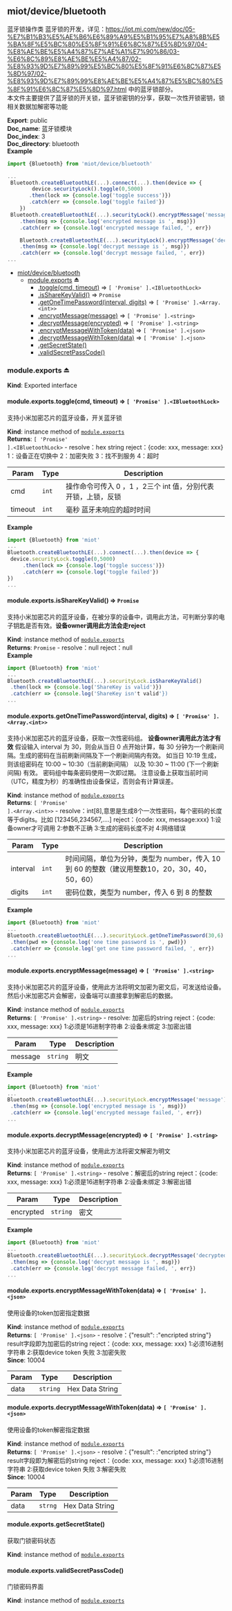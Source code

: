 <a name="module_miot/device/bluetooth"></a>

## miot/device/bluetooth
蓝牙锁操作类
蓝牙锁的开发，详见：https://iot.mi.com/new/doc/05-%E7%B1%B3%E5%AE%B6%E6%89%A9%E5%B1%95%E7%A8%8B%E5%BA%8F%E5%BC%80%E5%8F%91%E6%8C%87%E5%8D%97/04-%E8%AE%BE%E5%A4%87%E7%AE%A1%E7%90%86/03-%E6%8C%89%E8%AE%BE%E5%A4%87/02-%E8%93%9D%E7%89%99%E5%BC%80%E5%8F%91%E6%8C%87%E5%8D%97/02-%E8%93%9D%E7%89%99%E8%AE%BE%E5%A4%87%E5%BC%80%E5%8F%91%E6%8C%87%E5%8D%97.html 中的蓝牙锁部分。  
本文件主要提供了蓝牙锁的开关锁，蓝牙锁密钥的分享，获取一次性开锁密钥，锁相关数据加解密等功能

**Export**: public  
**Doc_name**: 蓝牙锁模块  
**Doc_index**: 3  
**Doc_directory**: bluetooth  
**Example**  
```js
import {Bluetooth} from 'miot/device/bluetooth'

...
 Bluetooth.createBluetoothLE(...).connect(...).then(device => {
        device.securityLock().toggle(0,5000)
       .then(lock => {console.log('toggle success')})
       .catch(err => {console.log('toggle failed'})
    })
 Bluetooth.createBluetoothLE(...).securityLock().encryptMessage('message')
    .then(msg => {console.log('encrypted message is ', msg)})
    .catch(err => {console.log('encrypted message failed, ', err})

    Bluetooth.createBluetoothLE(...).securityLock().encryptMessage('decryptedMessage')
    .then(msg => {console.log('decrypt message is ', msg)})
    .catch(err => {console.log('decrypt message failed, ', err})
...
```

* [miot/device/bluetooth](#module_miot/device/bluetooth)
    * [module.exports](#exp_module_miot/device/bluetooth--module.exports) ⏏
        * [.toggle(cmd, timeout)](#module_miot/device/bluetooth--module.exports+toggle) ⇒ <code>[ &#x27;Promise&#x27; ].&lt;IBluetoothLock&gt;</code>
        * [.isShareKeyValid()](#module_miot/device/bluetooth--module.exports+isShareKeyValid) ⇒ <code>Promise</code>
        * [.getOneTimePassword(interval, digits)](#module_miot/device/bluetooth--module.exports+getOneTimePassword) ⇒ <code>[ &#x27;Promise&#x27; ].&lt;Array.&lt;int&gt;&gt;</code>
        * [.encryptMessage(message)](#module_miot/device/bluetooth--module.exports+encryptMessage) ⇒ <code>[ &#x27;Promise&#x27; ].&lt;string&gt;</code>
        * [.decryptMessage(encrypted)](#module_miot/device/bluetooth--module.exports+decryptMessage) ⇒ <code>[ &#x27;Promise&#x27; ].&lt;string&gt;</code>
        * [.encryptMessageWithToken(data)](#module_miot/device/bluetooth--module.exports+encryptMessageWithToken) ⇒ <code>[ &#x27;Promise&#x27; ].&lt;json&gt;</code>
        * [.decryptMessageWithToken(data)](#module_miot/device/bluetooth--module.exports+decryptMessageWithToken) ⇒ <code>[ &#x27;Promise&#x27; ].&lt;json&gt;</code>
        * [.getSecretState()](#module_miot/device/bluetooth--module.exports+getSecretState)
        * [.validSecretPassCode()](#module_miot/device/bluetooth--module.exports+validSecretPassCode)

<a name="exp_module_miot/device/bluetooth--module.exports"></a>

### module.exports ⏏
**Kind**: Exported interface  
<a name="module_miot/device/bluetooth--module.exports+toggle"></a>

#### module.exports.toggle(cmd, timeout) ⇒ <code>[ &#x27;Promise&#x27; ].&lt;IBluetoothLock&gt;</code>
支持小米加密芯片的蓝牙设备，开关蓝牙锁

**Kind**: instance method of [<code>module.exports</code>](#exp_module_miot/device/bluetooth--module.exports)  
**Returns**: <code>[ &#x27;Promise&#x27; ].&lt;IBluetoothLock&gt;</code> - resolve：hex string
     reject：{code: xxx, message: xxx} 1：设备正在切换中 2：加密失败 3：找不到服务 4：超时  

| Param | Type | Description |
| --- | --- | --- |
| cmd | <code>int</code> | 操作命令可传入 0 ，1 ，2三个 int 值，分别代表 开锁，上锁，反锁 |
| timeout | <code>int</code> | 毫秒 蓝牙未响应的超时时间 |

**Example**  
```js
import {Bluetooth} from 'miot'
...
Bluetooth.createBluetoothLE(...).connect(...).then(device => {
 device.securityLock.toggle(0,5000)
     .then(lock => {console.log('toggle success')})
     .catch(err => {console.log('toggle failed'})
})
...
```
<a name="module_miot/device/bluetooth--module.exports+isShareKeyValid"></a>

#### module.exports.isShareKeyValid() ⇒ <code>Promise</code>
支持小米加密芯片的蓝牙设备，在被分享的设备中，调用此方法，可判断分享的电子钥匙是否有效。**设备owner调用此方法会走reject**

**Kind**: instance method of [<code>module.exports</code>](#exp_module_miot/device/bluetooth--module.exports)  
**Returns**: <code>Promise</code> - resolve：null
     reject：null  
**Example**  
```js
import {Bluetooth} from 'miot'
...
Bluetooth.createBluetoothLE(...).securityLock.isShareKeyValid()
 .then(lock => {console.log('ShareKey is valid')})
 .catch(err => {console.log('ShareKey isn't valid'})
...
```
<a name="module_miot/device/bluetooth--module.exports+getOneTimePassword"></a>

#### module.exports.getOneTimePassword(interval, digits) ⇒ <code>[ &#x27;Promise&#x27; ].&lt;Array.&lt;int&gt;&gt;</code>
支持小米加密芯片的蓝牙设备，获取一次性密码组。 **设备owner调用此方法才有效**
假设输入 interval 为 30，则会从当日 0 点开始计算，每 30 分钟为一个刷新间隔。生成的密码在当前刷新间隔及下一个刷新间隔内有效。
如当日 10:19 生成，则该组密码在 10:00 ~ 10:30（当前刷新间隔） 以及 10:30 ~ 11:00 (下一个刷新间隔) 有效。
密码组中每条密码使用一次即过期。
注意设备上获取当前时间（UTC，精度为秒）的准确性由设备保证，否则会有计算误差。

**Kind**: instance method of [<code>module.exports</code>](#exp_module_miot/device/bluetooth--module.exports)  
**Returns**: <code>[ &#x27;Promise&#x27; ].&lt;Array.&lt;int&gt;&gt;</code> - resolve：int[8],意思是生成8个一次性密码，每个密码的长度等于digits。比如 [123456,234567,....]
     reject：{code: xxx, message:xxx} 1:设备owner才可调用  2:参数不正确  3:生成的密码长度不对  4:网络错误  

| Param | Type | Description |
| --- | --- | --- |
| interval | <code>int</code> | 时间间隔，单位为分钟，类型为 number，传入 10 到 60 的整数（建议用整数10，20，30，40，50，60） |
| digits | <code>int</code> | 密码位数，类型为 number，传入 6 到 8 的整数 |

**Example**  
```js
import {Bluetooth} from 'miot'
...
Bluetooth.createBluetoothLE(...).securityLock.getOneTimePassword(30,6)
 .then(pwd => {console.log('one time password is ', pwd)})
 .catch(err => {console.log('get one time password failed, ', err})
...
```
<a name="module_miot/device/bluetooth--module.exports+encryptMessage"></a>

#### module.exports.encryptMessage(message) ⇒ <code>[ &#x27;Promise&#x27; ].&lt;string&gt;</code>
支持小米加密芯片的蓝牙设备，使用此方法将明文加密为密文后，可发送给设备。然后小米加密芯片会解密，设备端可以直接拿到解密后的数据。

**Kind**: instance method of [<code>module.exports</code>](#exp_module_miot/device/bluetooth--module.exports)  
**Returns**: <code>[ &#x27;Promise&#x27; ].&lt;string&gt;</code> - resolve: 加密后的string
     reject：{code: xxx, message: xxx} 1:必须是16进制字符串  2:设备未绑定  3:加密出错  

| Param | Type | Description |
| --- | --- | --- |
| message | <code>string</code> | 明文 |

**Example**  
```js
import {Bluetooth} from 'miot'
...
Bluetooth.createBluetoothLE(...).securityLock.encryptMessage('message')
 .then(msg => {console.log('encrypted message is ', msg)})
 .catch(err => {console.log('encrypted message failed, ', err})
...
```
<a name="module_miot/device/bluetooth--module.exports+decryptMessage"></a>

#### module.exports.decryptMessage(encrypted) ⇒ <code>[ &#x27;Promise&#x27; ].&lt;string&gt;</code>
支持小米加密芯片的蓝牙设备，使用此方法将密文解密为明文

**Kind**: instance method of [<code>module.exports</code>](#exp_module_miot/device/bluetooth--module.exports)  
**Returns**: <code>[ &#x27;Promise&#x27; ].&lt;string&gt;</code> - resolve：解密后的string
     reject：{code: xxx, message: xxx}  1:必须是16进制字符串  2:设备未绑定 3:解密出错  

| Param | Type | Description |
| --- | --- | --- |
| encrypted | <code>string</code> | 密文 |

**Example**  
```js
import {Bluetooth} from 'miot'
...
Bluetooth.createBluetoothLE(...).securityLock.decryptMessage('decryptedMessage')
 .then(msg => {console.log('decrypt message is ', msg)})
 .catch(err => {console.log('decrypt message failed, ', err})
...
```
<a name="module_miot/device/bluetooth--module.exports+encryptMessageWithToken"></a>

#### module.exports.encryptMessageWithToken(data) ⇒ <code>[ &#x27;Promise&#x27; ].&lt;json&gt;</code>
使用设备的token加密指定数据

**Kind**: instance method of [<code>module.exports</code>](#exp_module_miot/device/bluetooth--module.exports)  
**Returns**: <code>[ &#x27;Promise&#x27; ].&lt;json&gt;</code> - resolve：{"result": :"encripted string"} result字段即为加密后的string
     reject：{code: xxx, message: xxx} 1:必须16进制字符串  2:获取device token 失败  3:加密失败  
**Since**: 10004  

| Param | Type | Description |
| --- | --- | --- |
| data | <code>string</code> | Hex Data String |

<a name="module_miot/device/bluetooth--module.exports+decryptMessageWithToken"></a>

#### module.exports.decryptMessageWithToken(data) ⇒ <code>[ &#x27;Promise&#x27; ].&lt;json&gt;</code>
使用设备的token解密指定数据

**Kind**: instance method of [<code>module.exports</code>](#exp_module_miot/device/bluetooth--module.exports)  
**Returns**: <code>[ &#x27;Promise&#x27; ].&lt;json&gt;</code> - resolve：{"result": :"encripted string"} result字段即为解密后的string
     reject：{code: xxx, message: xxx} 1:必须16进制字符串  2:获取device token 失败  3:解密失败  
**Since**: 10004  

| Param | Type | Description |
| --- | --- | --- |
| data | <code>strng</code> | Hex Data String |

<a name="module_miot/device/bluetooth--module.exports+getSecretState"></a>

#### module.exports.getSecretState()
获取门锁密码状态

**Kind**: instance method of [<code>module.exports</code>](#exp_module_miot/device/bluetooth--module.exports)  
<a name="module_miot/device/bluetooth--module.exports+validSecretPassCode"></a>

#### module.exports.validSecretPassCode()
门锁密码界面

**Kind**: instance method of [<code>module.exports</code>](#exp_module_miot/device/bluetooth--module.exports)  
